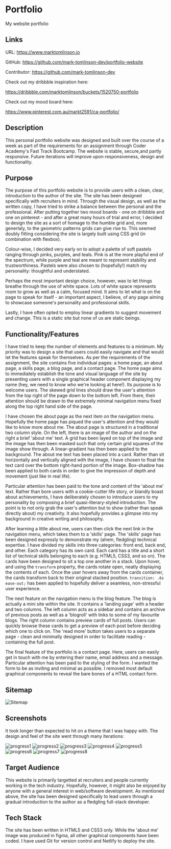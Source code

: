 # Portfolio

My website portfolio

## Links

URL: https://www.marktomlinson.io 

GitHub: https://github.com/mark-tomlinson-dev/portfolio-website

Contributor: https://github.com/mark-tomlinson-dev

Check out my dribbble inspiration here:

https://dribbble.com/marktomlinson/buckets/1520750-portfolio

Check out my mood board here:

https://www.pinterest.com.au/markt2591/ca-portfolio/


## Description

This personal portfolio website was designed and built over the course of a week as part of the requirements for an assignment through Coder Academy's Fast Track Bootcamp. The website is stable, secure,and partly responsive. Future iterations will improve upon responsiveness, design and functionality.   


## Purpose

The purpose of this portfolio website is to provide users with a clean, clear, introduction to the author of the site. The site has been designed specifically with recruiters in mind. Through the visual design, as well as the written copy, I have tried to strike a balance between the personal and the professional. After putting together two mood boards - one on dribbble and one on pinterest - and after a great many hours of trial and error, I decided to design the site as a sort of homage to the humble grid and, more generlaly, to the geometric patterns grids can give rise to. This seemed doubly fitting considering the site is largely built using CSS grid (in combination with flexbox). 

Colour-wise, I decided very early on to adopt a palette of soft pastels ranging through pinks, purples, and teals. Pink is at the more playful end of the spectrum, while purple and teal are meant to represent stability and trustworthiness. Pastels were also chosen to (hopefully!) match my personality: thoughtful and understated.   

Perhaps the most important design choice, however, was to let things breathe through the use of white space. Lots of white space represents room to grow as well as a calm, focused mind. It aims to let what is on the page to speak for itself - an important aspect, I believe, of any page aiming to showcase someone's personality and professional skills. 

Lastly, I have often opted to employ linear gradients to suggest movement and change. This is a static site but none of us are static beings.       
 

## Functionality/Features

I have tried to keep the number of elements and features to a minimum. My priority was to design a site that users could easily navigate and that would let the features speak for themselves. As per the requirements of the assignment, the site contains five individual pages: a home page, an about page, a skills page, a blog page, and a contact page. The home page aims to immediately establish the tone and visual language of the site by presenting users with a single graphical header component displaying my name (hey, we need to know who we're looking at here!). Its purpose is to welcome users. The skewed grid lines should draw the user's attention from the top right of the page down to the bottom left. From there, their attention should be drawn to the extremely minimal navigation menu fixed along the top right hand side of the page. 

I have chosen the about page as the next item on the navigation menu. Hopefully the home page has piqued the user's attention and they would like to know more about me. The about page is structured in a traditional two column style. On the left, there is an image of the author and on the right a brief 'about me' text. A grid has been layed on top of the image and the image has then been masked such that only certain grid squares of the image show through. A linear-gradient has then been applied to the background. The about me text has been placed into a card. Rather than sit horizontally and vertically aligned with the image, I have chosen to float the text card over the bottom right-hand portion of the image. Box-shadow has been applied to both cards in order to give the impression of depth and movement (just like in real life).

Particular attention has been paid to the tone and content of the 'about me' text. Rather than bore users with a cookie-cutter life story, or blandly boast about achievements, I have deliberately chosen to introduce users to my personality by composing a brief quasi-literary-styled introduction. The point is to not only grab the user's attention but to show (rather than speak directly about) my creativity. It also hopefully provides a glimpse into my background in creative writing and philosophy.

After learning a little about me, users can then click the next link in the navigation menu, which takes them to a 'skills' page. The 'skills' page has been designed expressly to demonstrate my (ahem, fledgling) technical expertise. I have divided my skills into three categories: front end, back end, and other. Each category has its own card. Each card has a title and a short list of technical skills belonging to each (e.g. HTML5, CSS3, and so on). The cards have been designed to sit a top one another in a stack. Upon hover, and using the `transform` property, the cards rotate open, neatly displaying the contents of each. Once the user hovers away from the cards container, the cards transform back to their original stacked position. `transition: .6s ease-out;` has been applied to hopefully deliver a seamless, non-stressful user experience.

The next feature on the navigation menu is the blog feature. The blog is actually a mini site within the site. It contains a 'landing page' with a header and two columns. The left column acts as a sidebar and contains an archive of previous posts as well as a 'blogroll' with links to some of my favourite blogs. The right column contains preview cards of full posts. Users can quickly browse these cards to get a preview of each post before deciding which one to click on. The 'read more' button takes users to a separate page - clean and minimally designed in order to facilitate reading - containing the full post. 

The final feature of the portfolio is a contact page. Here, users can easily get in touch with me by entering their name, email address and a message. Particular attention has been paid to the styling of the form. I wanted the form to be as inviting and minimal as possible. I removed most default graphical components to reveal the bare bones of a HTML contact form. 

## Sitemap 

![Sitemap](./sitemap.png)

## Screenshots

It took longer than expected to hit on a theme that I was happy with. The design and feel of the site went through many iterations: 

![progress1](./progress-images/skills-cards-in-progress.png)
![progress2](./progress-images/about-me-in-progress.png)
![progress3](./progress-images/blog-in-process.png)
![progress4](./progress-images/about-me-in-progress-2.png)
![progress5](./progress-images/home-in-progress.png)
![progress6](./progress-images/skills-in-progress2.png)
![progress7](./progress-images/blog-coming-along.png)
![progress8](./progress-images/testing-colours.png)



## Target Audience

This website is primarily targetted at recruiters and people currently working in the tech industry. Hopefully, however, it might also be enjoyed by anyone with a general interest in web/software development. As mentioned above, the site has been designed specifically to lead users through a gradual introduction to the author as a fledgling full-stack developer.  

## Tech Stack

The site has been written in HTML5 and CSS3 only. While the 'about me' image was produced in figma, all other graphical components have been coded. I have used Git for version control and Netlify to deploy the site. 





